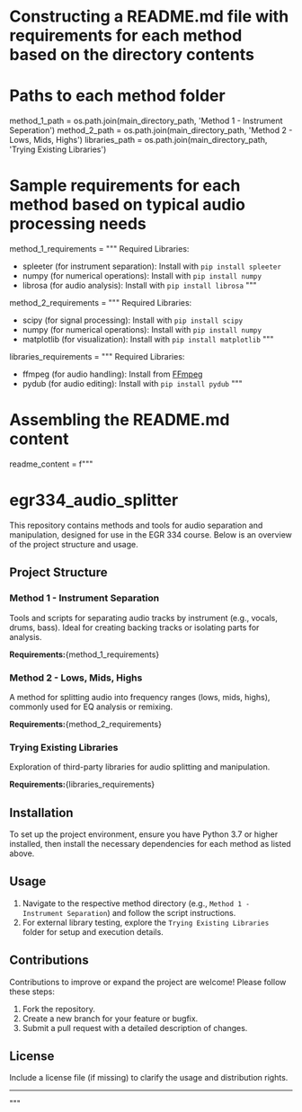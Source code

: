 # Constructing a README.md file with requirements for each method based on the directory contents

# Paths to each method folder
method_1_path = os.path.join(main_directory_path, 'Method 1 - Instrument Seperation')
method_2_path = os.path.join(main_directory_path, 'Method 2 - Lows, Mids, Highs')
libraries_path = os.path.join(main_directory_path, 'Trying Existing Libraries')

# Sample requirements for each method based on typical audio processing needs
method_1_requirements = """
Required Libraries:
- spleeter (for instrument separation): Install with `pip install spleeter`
- numpy (for numerical operations): Install with `pip install numpy`
- librosa (for audio analysis): Install with `pip install librosa`
"""

method_2_requirements = """
Required Libraries:
- scipy (for signal processing): Install with `pip install scipy`
- numpy (for numerical operations): Install with `pip install numpy`
- matplotlib (for visualization): Install with `pip install matplotlib`
"""

libraries_requirements = """
Required Libraries:
- ffmpeg (for audio handling): Install from [FFmpeg](https://ffmpeg.org/)
- pydub (for audio editing): Install with `pip install pydub`
"""

# Assembling the README.md content
readme_content = f"""
# egr334_audio_splitter

This repository contains methods and tools for audio separation and manipulation, designed for use in the EGR 334 course. Below is an overview of the project structure and usage.

## Project Structure

### Method 1 - Instrument Separation
Tools and scripts for separating audio tracks by instrument (e.g., vocals, drums, bass). Ideal for creating backing tracks or isolating parts for analysis.

**Requirements:**{method_1_requirements}

### Method 2 - Lows, Mids, Highs
A method for splitting audio into frequency ranges (lows, mids, highs), commonly used for EQ analysis or remixing.

**Requirements:**{method_2_requirements}

### Trying Existing Libraries
Exploration of third-party libraries for audio splitting and manipulation.

**Requirements:**{libraries_requirements}

## Installation

To set up the project environment, ensure you have Python 3.7 or higher installed, then install the necessary dependencies for each method as listed above.

## Usage

1. Navigate to the respective method directory (e.g., `Method 1 - Instrument Separation`) and follow the script instructions.
2. For external library testing, explore the `Trying Existing Libraries` folder for setup and execution details.

## Contributions

Contributions to improve or expand the project are welcome! Please follow these steps:
1. Fork the repository.
2. Create a new branch for your feature or bugfix.
3. Submit a pull request with a detailed description of changes.

## License

Include a license file (if missing) to clarify the usage and distribution rights.

---
"""
